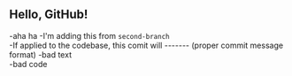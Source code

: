 ## Hello, GitHub!

-aha ha
-I'm adding this from `second-branch`  
-If applied to the codebase, this comit will ------- (proper commit message format)
-bad text  
-bad code
